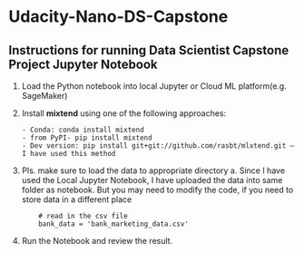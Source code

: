 # Udacity-Nano-DS-Capstone


## Instructions for running Data Scientist Capstone Project Jupyter Notebook


1.	Load the Python notebook into local Jupyter or Cloud ML platform(e.g. SageMaker)

2.	Install **mixtend** using one of the following approaches:

        - Conda: conda install mixtend
        - from PyPI- pip install mixtend
        - Dev version: pip install git+git://github.com/rasbt/mlxtend.git – I have used this method

3.	Pls. make sure to load the data to appropriate directory
       a.	Since I have used the Local Jupyter Notebook, I have uploaded the data into same folder as notebook.	But you may need to modify the code, if you need to store data in a different place

            # read in the csv file
            bank_data = 'bank_marketing_data.csv'


4.	Run the Notebook and review the result. 
